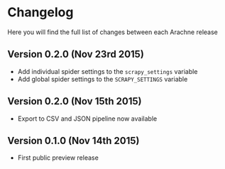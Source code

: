 Changelog
=========

Here you will find the full list of changes between each Arachne release


Version 0.2.0 (Nov 23rd 2015)
-----------------------------
- Add individual spider settings to the `scrapy_settings` variable 
- Add global spider settings to the `SCRAPY_SETTINGS` variable 

Version 0.2.0 (Nov 15th 2015)
-----------------------------

- Export to CSV and JSON pipeline now available 

Version 0.1.0 (Nov 14th 2015)
-----------------------------

- First public preview release
